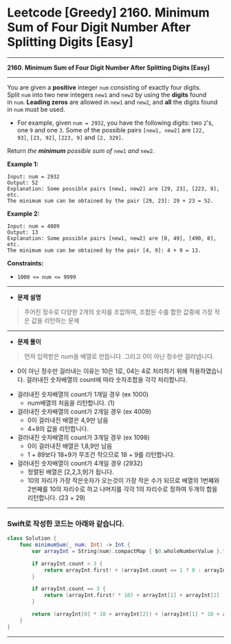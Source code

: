 # Leetcode [Greedy] 2160. Minimum Sum of Four Digit Number After Splitting Digits [Easy]
---

**2160. Minimum Sum of Four Digit Number After Splitting Digits [Easy]**

---

You are given a **positive** integer `num` consisting of exactly four digits. Split `num` into two new integers `new1` and `new2` by using the **digits** found in `num`. **Leading zeros** are allowed in `new1` and `new2`, and **all** the digits found in `num` must be used.

- For example, given `num = 2932`, you have the following digits: two `2`'s, one `9` and one `3`. Some of the possible pairs `[new1, new2]` are `[22, 93]`, `[23, 92]`, `[223, 9]` and `[2, 329]`.

Return *the **minimum** possible sum of* `new1` *and* `new2`.

**Example 1:**

```
Input: num = 2932
Output: 52
Explanation: Some possible pairs [new1, new2] are [29, 23], [223, 9], etc.
The minimum sum can be obtained by the pair [29, 23]: 29 + 23 = 52.

```

**Example 2:**

```
Input: num = 4009
Output: 13
Explanation: Some possible pairs [new1, new2] are [0, 49], [490, 0], etc.
The minimum sum can be obtained by the pair [4, 9]: 4 + 9 = 13.

```

**Constraints:**

- `1000 <= num <= 9999`

---

- **문제 설명**

> 주어진 정수로 다양한 2개의 숫자를 조압하여, 조합된 수를 합한 값중에 가장 작은 값을 리턴하는 문제
> 

---

- **문제 풀이**

> 먼저 입력받은 num을 배열로 만듭니다.
그리고 0이 아닌 정수만 걸러냅니다.
- 0이 아닌 정수만 걸러내는 이유는 10은 1로, 04는 4로 처리하기 위해 적용하였습니다.
걸러내진 숫자배열의 count에 따라 숫자조합을 각각 처리합니다.
> 
- 걸러내진 숫자배열의 count가 1개일 경우 (ex 1000)
    - num배열의 처음을 리턴합니다. (1)
- 걸러내진 숫자배열의 count가 2개일 경우 (ex 4009)
    - 0이 걸러내진 배열은 4,9만 남음
    - 4+9의 값을 리턴합니다.
- 걸러내진 숫자배열의 count가 3개일 경우 (ex 1098)
    - 0이 걸러내진 배열은 1,8,9만 남음
    - 1 + 89보다 18+9가 무조건 작으므로 18 + 9를 리턴합니다.
- 걸러내진 숫자배열이 count가 4개일 경우 (2932)
    - 정렬된 배열은 [2,2,3,9]가 됩니다.
    - 10의 자리가 가장 작은숫자가 오는것이 가장 작은 수가 되므로 배열의 1번쨰와 2번째를 10의 자리수로 하고 나머지를 각각 1의 자리수로 정하여 두개의 합을 리턴합니다. (23 + 29)

---

### Swift로 작성한 코드는 아래와 같습니다.

```swift
class Solution {
    func minimumSum(_ num: Int) -> Int {
        var arrayInt = String(num).compactMap { $0.wholeNumberValue }.filter { $0 != 0 }.sorted()

        if arrayInt.count < 3 {
            return arrayInt.first! + (arrayInt.count == 1 ? 0 : arrayInt.last!)
        }

        if arrayInt.count == 3 {
            return (arrayInt.first! * 10) + arrayInt[1] + arrayInt[2]
        }

        return (arrayInt[0] * 10 + arrayInt[2]) + (arrayInt[1] * 10 + arrayInt[3])
    }
}
```

---
